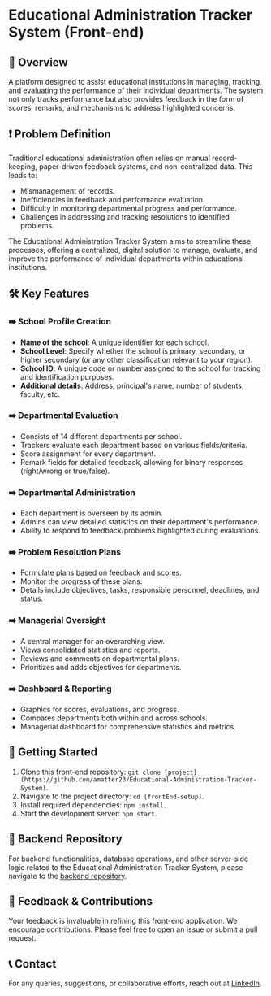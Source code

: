 # Educational Administration Tracker System (Front-end)

## 🌟 Overview
A platform designed to assist educational institutions in managing, tracking, and evaluating the performance of their individual departments. The system not only tracks performance but also provides feedback in the form of scores, remarks, and mechanisms to address highlighted concerns.

## ❗ Problem Definition
Traditional educational administration often relies on manual record-keeping, paper-driven feedback systems, and non-centralized data. This leads to:
- Mismanagement of records.
- Inefficiencies in feedback and performance evaluation.
- Difficulty in monitoring departmental progress and performance.
- Challenges in addressing and tracking resolutions to identified problems.

The Educational Administration Tracker System aims to streamline these processes, offering a centralized, digital solution to manage, evaluate, and improve the performance of individual departments within educational institutions.

## 🛠 Key Features

### ➡️ School Profile Creation
- **Name of the school**: A unique identifier for each school.
- **School Level**: Specify whether the school is primary, secondary, or higher secondary (or any other classification relevant to your region).
- **School ID**: A unique code or number assigned to the school for tracking and identification purposes.
- **Additional details**: Address, principal's name, number of students, faculty, etc.

### ➡️ Departmental Evaluation
- Consists of 14 different departments per school.
- Trackers evaluate each department based on various fields/criteria.
- Score assignment for every department.
- Remark fields for detailed feedback, allowing for binary responses (right/wrong or true/false).

### ➡️ Departmental Administration
- Each department is overseen by its admin.
- Admins can view detailed statistics on their department's performance.
- Ability to respond to feedback/problems highlighted during evaluations.

### ➡️ Problem Resolution Plans
- Formulate plans based on feedback and scores.
- Monitor the progress of these plans.
- Details include objectives, tasks, responsible personnel, deadlines, and status.

### ➡️ Managerial Oversight
- A central manager for an overarching view.
- Views consolidated statistics and reports.
- Reviews and comments on departmental plans.
- Prioritizes and adds objectives for departments.

### ➡️ Dashboard & Reporting
- Graphics for scores, evaluations, and progress.
- Compares departments both within and across schools.
- Managerial dashboard for comprehensive statistics and metrics.


## 🚀 Getting Started

1. Clone this front-end repository: `git clone [project](https://github.com/amatter23/Educational-Administration-Tracker-System)`.
2. Navigate to the project directory: `cd [frontEnd-setup]`.
3. Install required dependencies: `npm install`.
4. Start the development server: `npm start`.

## 🔗 Backend Repository

For backend functionalities, database operations, and other server-side logic related to the Educational Administration Tracker System, please navigate to the [backend repository](https://github.com/zico-son/FMS).


## 📢 Feedback & Contributions
Your feedback is invaluable in refining this front-end application. We encourage contributions. Please feel free to open an issue or submit a pull request.


## 📞 Contact
For any queries, suggestions, or collaborative efforts, reach out at [LinkedIn](https://www.linkedin.com/in/ahmedmatter23/).
